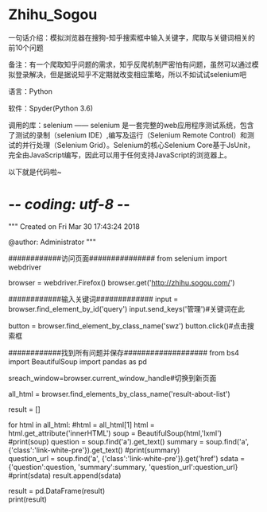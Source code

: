# Zhihu_Sogou

一句话介绍：模拟浏览器在搜狗-知乎搜索框中输入关键字，爬取与关键词相关的前10个问题

备注：有一个爬取知乎问题的需求，知乎反爬机制严密怕有问题，虽然可以通过模拟登录解决，但是据说知乎不定期就改变相应策略，所以不如试试selenium吧

语言：Python

软件：Spyder(Python 3.6)

调用的库：selenium —— selenium 是一套完整的web应用程序测试系统，包含了测试的录制（selenium IDE）,编写及运行（Selenium Remote Control）和测试的并行处理（Selenium Grid）。Selenium的核心Selenium Core基于JsUnit，完全由JavaScript编写，因此可以用于任何支持JavaScript的浏览器上。

以下就是代码啦~

# -*- coding: utf-8 -*-
"""
Created on Fri Mar 30 17:43:24 2018

@author: Administrator
"""

############访问页面###############
from selenium import webdriver
 
browser = webdriver.Firefox()
browser.get('http://zhihu.sogou.com/')

############输入关键词#############
input = browser.find_element_by_id('query')
input.send_keys('管理')#关键词在此

button = browser.find_element_by_class_name('swz')
button.click()#点击搜索框

############找到所有问题并保存###################
from bs4 import BeautifulSoup
import pandas as pd

sreach_window=browser.current_window_handle#切换到新页面

all_html = browser.find_elements_by_class_name('result-about-list')

result = []

for html in all_html:
    #html = all_html[1]
    html = html.get_attribute('innerHTML')
    soup = BeautifulSoup(html,'lxml')
    #print(soup)
    question = soup.find('a').get_text()
    summary = soup.find('a', {'class':'link-white-pre'}).get_text()
    #print(summary)    
    question_url = soup.find('a', {'class':'link-white-pre'}).get('href')
    sdata = {'question':question, 'summary':summary, 'question_url':question_url}
    #print(sdata)
    result.append(sdata)

result = pd.DataFrame(result)  
print(result)  
